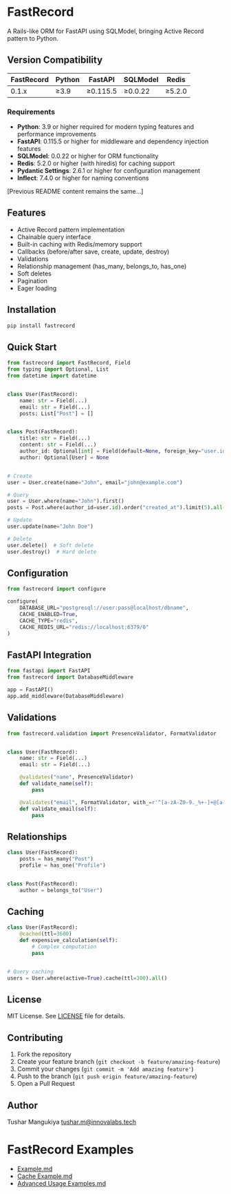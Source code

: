 # FastRecord

A Rails-like ORM for FastAPI using SQLModel, bringing Active Record pattern to Python.

## Version Compatibility

| FastRecord | Python | FastAPI  | SQLModel | Redis  |
|------------|--------|----------|----------|--------|
| 0.1.x      | ≥3.9   | ≥0.115.5 | ≥0.0.22  | ≥5.2.0 |

### Requirements

- **Python**: 3.9 or higher required for modern typing features and performance improvements
- **FastAPI**: 0.115.5 or higher for middleware and dependency injection features
- **SQLModel**: 0.0.22 or higher for ORM functionality
- **Redis**: 5.2.0 or higher (with hiredis) for caching support
- **Pydantic Settings**: 2.6.1 or higher for configuration management
- **Inflect**: 7.4.0 or higher for naming conventions

[Previous README content remains the same...]

## Features

- Active Record pattern implementation
- Chainable query interface
- Built-in caching with Redis/memory support
- Callbacks (before/after save, create, update, destroy)
- Validations
- Relationship management (has_many, belongs_to, has_one)
- Soft deletes
- Pagination
- Eager loading

## Installation

```bash
pip install fastrecord
```

## Quick Start

```python
from fastrecord import FastRecord, Field
from typing import Optional, List
from datetime import datetime


class User(FastRecord):
    name: str = Field(...)
    email: str = Field(...)
    posts: List["Post"] = []


class Post(FastRecord):
    title: str = Field(...)
    content: str = Field(...)
    author_id: Optional[int] = Field(default=None, foreign_key="user.id")
    author: Optional[User] = None


# Create
user = User.create(name="John", email="john@example.com")

# Query
user = User.where(name="John").first()
posts = Post.where(author_id=user.id).order("created_at").limit(5).all()

# Update
user.update(name="John Doe")

# Delete
user.delete()  # Soft delete
user.destroy()  # Hard delete
```

## Configuration

```python
from fastrecord import configure

configure(
    DATABASE_URL="postgresql://user:pass@localhost/dbname",
    CACHE_ENABLED=True,
    CACHE_TYPE="redis",
    CACHE_REDIS_URL="redis://localhost:6379/0"
)
```

## FastAPI Integration

```python
from fastapi import FastAPI
from fastrecord import DatabaseMiddleware

app = FastAPI()
app.add_middleware(DatabaseMiddleware)
```

## Validations

```python
from fastrecord.validation import PresenceValidator, FormatValidator


class User(FastRecord):
    name: str = Field(...)
    email: str = Field(...)

    @validates("name", PresenceValidator)
    def validate_name(self):
        pass

    @validates("email", FormatValidator, with_=r'^[a-zA-Z0-9._%+-]+@[a-zA-Z0-9.-]+\.[a-zA-Z]{2,}$')
    def validate_email(self):
        pass
```

## Relationships

```python
class User(FastRecord):
    posts = has_many("Post")
    profile = has_one("Profile")


class Post(FastRecord):
    author = belongs_to("User")
```

## Caching

```python
class User(FastRecord):
    @cached(ttl=3600)
    def expensive_calculation(self):
        # Complex computation
        pass


# Query caching
users = User.where(active=True).cache(ttl=300).all()
```

## License

MIT License. See [LICENSE](./LICENSE.md) file for details.

## Contributing

1. Fork the repository
2. Create your feature branch (`git checkout -b feature/amazing-feature`)
3. Commit your changes (`git commit -m 'Add amazing feature'`)
4. Push to the branch (`git push origin feature/amazing-feature`)
5. Open a Pull Request

## Author

Tushar Mangukiya <tushar.m@innovalabs.tech>

# FastRecord Examples

- [Example.md](./Example.md)
- [Cache Example.md](./Cache%20Example.md)
- [Advanced Usage Examples.md](./Advanced%20Usage%20Examples.md)